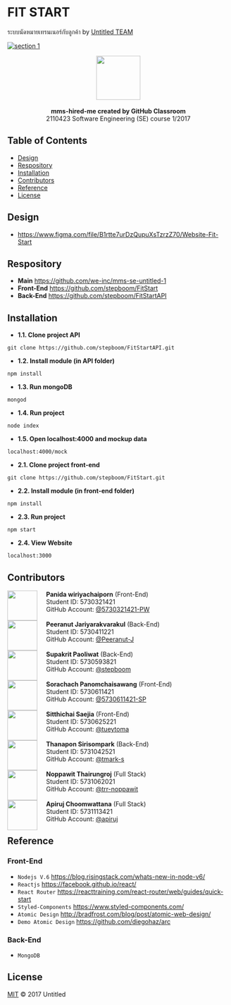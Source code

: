 
# FIT START 
ระบบนัดหมายเทรนเนอร์กับลูกค้า by [Untitled TEAM](#contributors)

[![section 1](https://img.shields.io/badge/section-1-ff69b4.svg?style=flat-square)](https://github.com/we-inc/mms-se-untitled-1)

<p align="center">
    <img height="100px" weight="auto" src="https://i.imgur.com/uYB2UoY.png"></img><br><br>
    <span><b>mms-hired-me created by GitHub Classroom</b></span> <br>2110423 Software Engineering (SE) course 1/2017
</p>

## Table of Contents
* [Design](#design)
* [Respository](#respository)
* [Installation](#installation)
* [Contributors](#contributors)
* [Reference](#reference)
* [License](#license)

## Design
* https://www.figma.com/file/B1rtte7urDzQupuXsTzrzZ70/Website-Fit-Start

## Respository

* **Main**        https://github.com/we-inc/mms-se-untitled-1
* **Front-End**   https://github.com/stepboom/FitStart
* **Back-End**    https://github.com/stepboom/FitStartAPI

## Installation

* **1.1. Clone project API**
```vim
git clone https://github.com/stepboom/FitStartAPI.git
```
* **1.2. Install module (in API folder)**
```vim
npm install
```
* **1.3. Run mongoDB**
```vim
mongod
```
* **1.4. Run project**
```vim
node index
```
* **1.5. Open localhost:4000 and mockup data**
```vim
localhost:4000/mock
```

* **2.1. Clone project front-end**
```vim
git clone https://github.com/stepboom/FitStart.git
```
* **2.2. Install module (in front-end folder)**
```vim
npm install
```
* **2.3. Run project**
```vim
npm start
```

* **2.4. View Website**
```vim
localhost:3000
```


## Contributors
<div>
    <a href="https://github.com/5730321421-PW"><img align="left" src="https://avatars.githubusercontent.com/5730321421-PW" width="68px;" style="margin: 0px 20px 0 0;"/></a>
    <b>Panida wiriyachaiporn</b> (Front-End)<br>
    Student ID: 5730321421<br>
    GitHub Account: <a href="https://github.com/5730321421-PW">@5730321421-PW</a>
</div>
<br>
<div>
    <a href="https://github.com/Peeranut-J"><img align="left" src="https://avatars.githubusercontent.com/Peeranut-J" width="68px;" style="margin: 0px 20px 0 0;"/></a>
    <b>Peeranut Jariyarakvarakul</b> (Back-End)<br>
    Student ID: 5730411221<br>
    GitHub Account: <a href="https://github.com/Peeranut-J">@Peeranut-J</a>
</div>
<br>
<div>
    <a href="https://github.com/stepboom"><img align="left" src="https://avatars.githubusercontent.com/stepboom" width="68px;" style="margin: 0px 20px 0 0;"/></a>
    <b>Supakrit Paoliwat</b> (Back-End)<br>
    Student ID: 5730593821<br>
    GitHub Account: <a href="https://github.com/stepboom">@stepboom</a>
</div>
<br>
<div>
    <a href="https://github.com/5730611421-SP"><img align="left" src="https://avatars.githubusercontent.com/5730611421-SP" width="68px;" style="margin: 0px 20px 0 0;"/></a>
    <b>Sorachach Panomchaisawang</b> (Front-End)<br>
    Student ID: 5730611421<br>
    GitHub Account: <a href="https://github.com/5730611421-SP">@5730611421-SP</a>
</div>
<br>
<div>
    <a href="https://github.com/tueytoma"><img align="left" src="https://avatars.githubusercontent.com/tueytoma" width="68px;" style="margin: 0px 20px 0 0;"/></a>
    <b>Sitthichai Saejia</b> (Front-End)<br>
    Student ID: 5730625221<br>
    GitHub Account: <a href="https://github.com/tueytoma">@tueytoma</a>
</div>
<br>
<div>
    <a href="https://github.com/tmark-s"><img align="left" src="https://avatars.githubusercontent.com/tmark-s" width="68px;" style="margin: 0px 20px 0 0;"/></a>
    <b>Thanapon Sirisompark</b> (Back-End)<br>
    Student ID: 5731042521<br>
    GitHub Account: <a href="https://github.com/tmark-s">@tmark-s</a>
</div>
<br>
<div>
    <a href="https://github.com/trr-noppawit"><img align="left" src="https://avatars.githubusercontent.com/trr-noppawit" width="68px;" style="margin: 0px 20px 0 0;"/></a>
    <b>Noppawit Thairungroj</b>  (Full Stack)<br>
    Student ID: 5731062021<br>
    GitHub Account: <a href="https://github.com/trr-noppawit">@trr-noppawit</a>
</div>
<br>
<div>
    <a href="https://github.com/apiruj"><img align="left" src="https://avatars.githubusercontent.com/apiruj" width="68px;" style="margin: 0px 20px 0 0;"/></a>
    <b>Apiruj Choomwattana</b> (Full Stack)<br>
    Student ID: 5731113421<br>
    GitHub Account: <a href="https://github.com/apiruj">@apiruj</a>
</div>

## Reference
### Front-End
* `Nodejs V.6` https://blog.risingstack.com/whats-new-in-node-v6/
* `Reactjs` https://facebook.github.io/react/
* `React Router` https://reacttraining.com/react-router/web/guides/quick-start
* `Styled-Components` https://www.styled-components.com/
* `Atomic Design` http://bradfrost.com/blog/post/atomic-web-design/
* `Demo Atomic Design` https://github.com/diegohaz/arc

### Back-End
* `MongoDB` 


## License

[MIT](LICENSE) © 2017 Untitled

